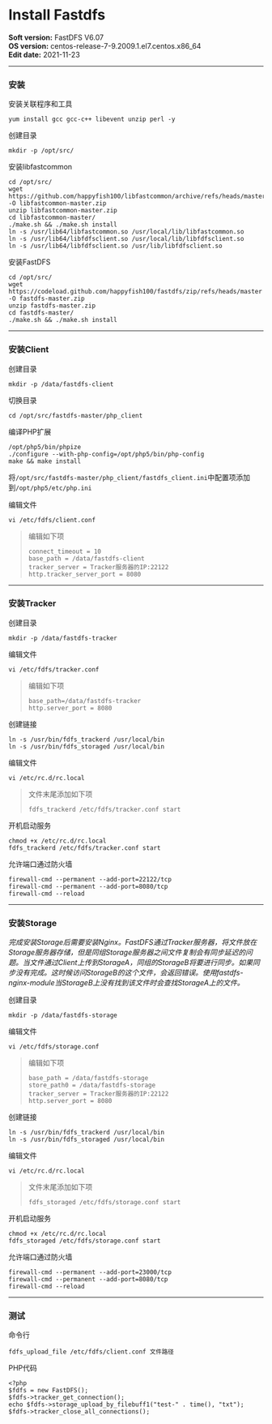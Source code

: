 # Install Fastdfs

**Soft version:** FastDFS V6.07  
**OS version:** centos-release-7-9.2009.1.el7.centos.x86_64  
**Edit date:** 2021-11-23

-----

### 安装

安装关联程序和工具
```
yum install gcc gcc-c++ libevent unzip perl -y
```

创建目录
```
mkdir -p /opt/src/
```

安装libfastcommon
```
cd /opt/src/
wget https://github.com/happyfish100/libfastcommon/archive/refs/heads/master.zip -O libfastcommon-master.zip
unzip libfastcommon-master.zip
cd libfastcommon-master/
./make.sh && ./make.sh install
ln -s /usr/lib64/libfastcommon.so /usr/local/lib/libfastcommon.so
ln -s /usr/lib64/libfdfsclient.so /usr/local/lib/libfdfsclient.so
ln -s /usr/lib64/libfdfsclient.so /usr/lib/libfdfsclient.so 
```

安装FastDFS
```
cd /opt/src/
wget https://codeload.github.com/happyfish100/fastdfs/zip/refs/heads/master -O fastdfs-master.zip
unzip fastdfs-master.zip
cd fastdfs-master/
./make.sh && ./make.sh install
```

-----

### 安装Client

创建目录
```
mkdir -p /data/fastdfs-client
```

切换目录
```
cd /opt/src/fastdfs-master/php_client
```

编译PHP扩展
```
/opt/php5/bin/phpize 
./configure --with-php-config=/opt/php5/bin/php-config
make && make install
```

将`/opt/src/fastdfs-master/php_client/fastdfs_client.ini`中配置项添加到`/opt/php5/etc/php.ini`

编辑文件
```
vi /etc/fdfs/client.conf
```
> 编辑如下项
> ```
> connect_timeout = 10
> base_path = /data/fastdfs-client
> tracker_server = Tracker服务器的IP:22122
> http.tracker_server_port = 8080
> ```

-----

### 安装Tracker

创建目录
```
mkdir -p /data/fastdfs-tracker
```

编辑文件
```
vi /etc/fdfs/tracker.conf
```
> 编辑如下项 
> ```
> base_path=/data/fastdfs-tracker
> http.server_port = 8080
> ```

创建链接
```
ln -s /usr/bin/fdfs_trackerd /usr/local/bin
ln -s /usr/bin/fdfs_storaged /usr/local/bin
```

编辑文件
```
vi /etc/rc.d/rc.local
```
> 文件末尾添加如下项
> ```
> fdfs_trackerd /etc/fdfs/tracker.conf start
> ```

开机启动服务
```
chmod +x /etc/rc.d/rc.local
fdfs_trackerd /etc/fdfs/tracker.conf start
```

允许端口通过防火墙
```
firewall-cmd --permanent --add-port=22122/tcp
firewall-cmd --permanent --add-port=8080/tcp
firewall-cmd --reload
```

-----

### 安装Storage

*完成安装Storage后需要安装Nginx。FastDFS通过Tracker服务器，将文件放在Storage服务器存储，但是同组Storage服务器之间文件复制会有同步延迟的问题。当文件通过Client上传到StorageA，同组的StorageB将要进行同步。如果同步没有完成。这时候访问StorageB的这个文件，会返回错误。使用fastdfs-nginx-module当StorageB上没有找到该文件时会查找StorageA上的文件。*

创建目录
```
mkdir -p /data/fastdfs-storage
```

编辑文件
```
vi /etc/fdfs/storage.conf
```
> 编辑如下项
> ```
> base_path = /data/fastdfs-storage
> store_path0 = /data/fastdfs-storage
> tracker_server = Tracker服务器的IP:22122
> http.server_port = 8080
> ```

创建链接
```
ln -s /usr/bin/fdfs_trackerd /usr/local/bin
ln -s /usr/bin/fdfs_storaged /usr/local/bin
```

编辑文件
```
vi /etc/rc.d/rc.local
```
> 文件末尾添加如下项
> ```
> fdfs_storaged /etc/fdfs/storage.conf start
> ```

开机启动服务
```
chmod +x /etc/rc.d/rc.local
fdfs_storaged /etc/fdfs/storage.conf start
```

允许端口通过防火墙
```
firewall-cmd --permanent --add-port=23000/tcp
firewall-cmd --permanent --add-port=8080/tcp
firewall-cmd --reload
```

-----

### 测试

命令行
```
fdfs_upload_file /etc/fdfs/client.conf 文件路径
```

PHP代码
```
<?php
$fdfs = new FastDFS();
$fdfs->tracker_get_connection();
echo $fdfs->storage_upload_by_filebuff1("test-" . time(), "txt");
$fdfs->tracker_close_all_connections();
```
